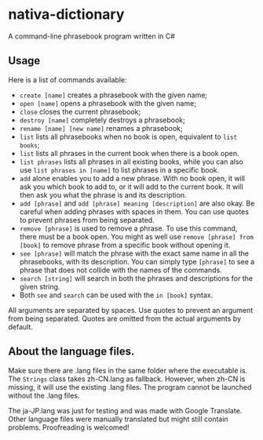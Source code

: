 # nativa-dictionary
A command-line phrasebook program written in C#

## Usage
Here is a list of commands available:
* `create [name]` creates a phrasebook with the given name;
* `open [name]` opens a phrasebook with the given name;
* `close` closes the current phrasebook;
* `destroy [name]` completely destroys a phrasebook;
* `rename [name] [new name]` renames a phrasebook;
* `list` lists all phrasebooks when no book is open, equivalent to `list books`;
* `list` lists all phrases in the current book when there is a book open.
* `list phrases` lists all phrases in all existing books, while you can also use `list phrases in [name]` to list phrases in a specific book.
* `add` alone enables you to add a new phrase. With no book open, it will ask you which book to add to, or it will add to the current book. It will then ask you what the phrase is and its description.
* `add [phrase]` and `add [phrase] meaning [description]` are also okay. Be careful when adding phrases with spaces in them. You can use quotes to prevent phrases from being separated.
* `remove [phrase]` is used to remove a phrase. To use this command, there must be a book open. You might as well use `remove [phrase] from [book]` to remove phrase from a specific book without opening it.
* `see [phrase]` will match the phrase with the exact same name in all the phrasebooks, with its description. You can simply type `[phrase]` to see a phrase that does not collide with the names of the commands.
* `search [string]` will search in both the phrases and descriptions for the given string.
* Both `see` and `search` can be used with the `in [book]` syntax.

All arguments are separated by spaces. Use quotes to prevent an argument from being separated. Quotes are omitted from the actual arguments by default.

## About the language files.
Make sure there are .lang files in the same folder where the executable is. The `Strings` class takes zh-CN.lang as fallback. However, when zh-CN is missing, it will use the existing .lang files. The program cannot be launched without the .lang files.

The ja-JP.lang was just for testing and was made with Google Translate. Other language files were manually translated but might still contain problems. Proofreading is welcomed!
